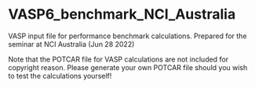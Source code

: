 # VASP6_benchmark_NCI_Australia
VASP input file for performance benchmark calculations. Prepared for the seminar at NCI Australia (Jun 28 2022)

Note that the POTCAR file for VASP calculations are not included for copyright reason. Please generate your own POTCAR file should you wish to test the calculations yourself!
